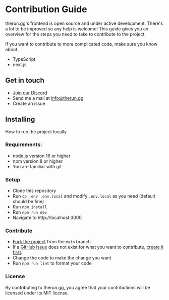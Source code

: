 # Contribution Guide

therun.gg's frontend is open source and under active development. There's a lot to be improved so any help is welcome!
This guide gives you an overview for the steps you need to take to contribute to the project.

If you want to contribute to more complicated code, make sure you know about:

- TypeScript
- next.js

## Get in touch

- [Join our Discord](https://therun.gg/discord)
- Send me a mail at info@therun.gg
- Create an issue

## Installing

How to run the project locally

### Requirements:

- node.js version 16 or higher
- npm version 8 or higher
- You are familiar with git

### Setup

- Clone this repository
- Run `cp .env .env.local` and modify `.env.local` as you need (default should be fine)
- Run `npm install`
- Run `npm run dev`
- Navigate to http://localhost:3000

### Contribute

- [Fork the project](https://github.com/therungg/therun-frontend/fork) from the `main` branch
- If a [GitHub issue](https://github.com/therungg/therun-frontend/issues) does not exist for what you want to
  contribute, [create it first](https://github.com/therungg/therun-frontend/issues/new).
- Change the code to make the change you want
- Run `npm run lint` to format your code

### License

By contributing to therun.gg, you agree that your contributions will be licensed under its MIT license.
